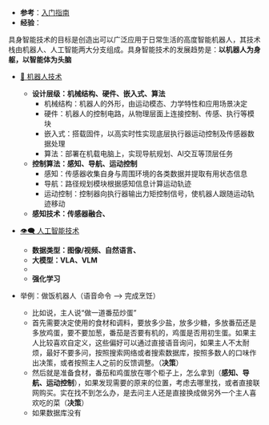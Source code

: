 + **参考**：[入门指南](https://github.com/TianxingChen/Embodied-AI-Guide)
+ **经验**：

具身智能技术的目标是创造出可以广泛应用于日常生活的高度智能机器人，其技术栈由机器人、人工智能两大分支组成。具身智能技术的发展趋势是：**以机器人为身躯，以智能体为头脑**

+ [🤖 机器人技术](~🤖~%20机器人技术总览%20Robot%20Technology.md)
	+ **设计层级：机械结构、硬件、嵌入式、算法**
		+ 机械结构：机器人的外形，由运动模态、力学特性和应用场景决定
		+ 硬件：机器人的控制电路，从物理层面上连接控制、传感、执行等模块
		+ 嵌入式：搭载固件，以高实时性实现底层执行器运动控制及传感器数据处理
		+ 算法：部署在机载电脑上，实现导航规划、AI交互等顶层任务
	+ **控制算法：感知、导航、运动控制**
		+ 感知：传感器收集自身与周围环境的各类数据并提取有用状态信息
		+ 导航：路径规划模块根据感知信息计算运动轨迹
		+ 运动控制：控制器向执行器输出力矩控制信号，使机器人跟随运动轨迹移动
	+ **感知技术：传感器融合、**
+ [👁‍🗨 人工智能技术](~👁‍🗨~%20人工智能与机器学习%20AI%20&%20ML.md)
	+ **数据类型：图像/视频、自然语言、**
	+ **大模型：VLA、VLM**
	+ 
	+ **强化学习**





+ 举例：做饭机器人（语音命令 --> 完成烹饪）
	+ 比如说，主人说“做一道番茄炒蛋”
	+ 首先需要决定使用的食材和调料，要放多少盐，放多少糖，多放番茄还是多放鸡蛋，要不要加葱，番茄是否要有机的，鸡蛋是否用初生蛋。如果主人比较喜欢自定义，这些偏好可以通过直接语音询问，如果主人不太耐烦，最好不要多问，按照搜索网络或者搜索数据库，按照多数人的口味作出决策，或者按照主人之前的反馈调整。（**决策**）
	+ 然后就是准备食材，番茄和鸡蛋放在哪个柜子上，怎么拿到（**感知、导航、运动控制**），如果发现需要的原来的位置，考虑去哪里找，或者直接联网购买。实在找不到怎么办，是去问主人还是直接换成做另外一个主人喜欢吃的菜（**决策**）
	+ 如果数据库没有

